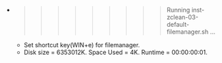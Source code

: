 * >>>>>>>>> Running inst-zclean-03-default-filemanager.sh ...
  * Set shortcut key(WIN+e) for filemanager.
  * Disk size = 6353012K. Space Used = 4K. Runtime = 00:00:00:01.
